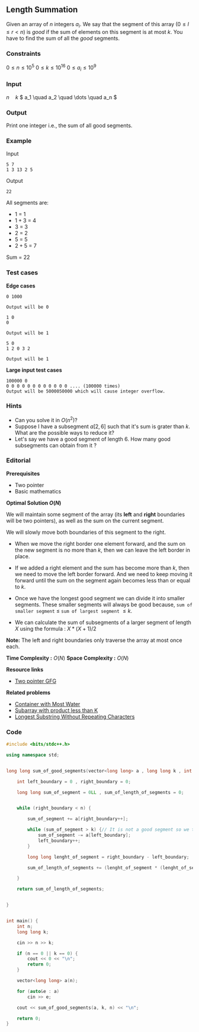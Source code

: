 ## Length Summation

Given an array of $n$ integers $a_i$. We say that the segment of this array $(  0 \leq l \leq r <n)$ is _good_ if the sum of elements on this segment is at most $k$. You have to find the sum of all the _good_ segments.

### Constraints

$0 \leq n \leq 10^{5}$
$0 \leq k \leq 10^{16}$
$0 \leq a_{i} \leq 10^{9}$

### Input

$n \quad k$
$ a_1 \quad a_2 \quad \dots \quad a_n $

### Output

Print one integer i.e., the sum of all good segments.

### Example

Input

```
5 7
1 3 13 2 5
```

Output

```
22
```

All segments are:

- $1$ = $1$
- $1 + 3$ = $4$
- $3$ = $3$
- $2$ = $2$
- $5$ = $5$
- $2 + 5$ = $7$

Sum = $22$

### Test cases

**Edge cases**

```
0 1000

Output will be 0
```

```
1 0
0

Output will be 1
```

```
5 0
1 2 0 3 2

Output will be 1
```

**Large input test cases**

```
100000 0
0 0 0 0 0 0 0 0 0 0 0 0 .... (100000 times)
Output will be 5000050000 which will cause integer overflow.
```

### Hints

- Can you solve it in $O(n^2)$?
- Suppose I have a subsegment $a[2,6]$ such that it's sum is grater than $k$. What are the possible ways to reduce it?
- Let's say we have a good segment of length $6$. How many good subsegments can obtain from it ?

### Editorial

**Prerequisites**

- Two pointer
- Basic mathematics

**Optimal Solution $O(N)$**

We will maintain some segment of the array (its **left** and **right** boundaries will be two pointers), as well as the sum on the current segment.

We will slowly move both boundaries of this segment to the right.

- When we move the right border one element forward, and the sum on the new segment is no more than $k$, then we can leave the left border in place.

- If we added a right element and the sum has become more than $k$, then we need to move the left border forward. And we need to keep moving it forward until the sum on the segment again becomes less than or equal to $k$.

- Once we have the longest good segment we can divide it into smaller segments. These smaller segments will always be good because, `sum of smaller segment` $\leq$ `sum of largest segment` $\leq k$.

- We can calculate the sum of subsegments of a larger segment of length $X$ using the formula : $X*(X+1)/2$

**Note:** The left and right boundaries only traverse the array at most once each.

**Time Complexity :** $O(N)$
**Space Complexity :** $O(N)$

**Resource links**

- [Two pointer GFG](https://www.geeksforgeeks.org/two-pointers-technique/)

**Related problems**

- [Container with Most Water](https://leetcode.com/problems/container-with-most-water/)
- [Subarray with product less than K](https://leetcode.com/problems/subarray-product-less-than-k/)
- [Longest Substring Without Repeating Characters](https://leetcode.com/problems/longest-substring-without-repeating-characters/)

### Code

```cpp
#include <bits/stdc++.h>

using namespace std;


long long sum_of_good_segments(vector<long long> a , long long k , int n) {

	int left_boundary = 0 , right_boundary = 0;

	long long sum_of_segment = 0LL , sum_of_length_of_segments = 0;


	while (right_boundary < n) {

		sum_of_segment += a[right_boundary++];

		while (sum_of_segment > k) {// It is not a good segment so we try to reduce its size
			sum_of_segment -= a[left_boundary];
			left_boundary++;
		}

		long long lenght_of_segment = right_boundary - left_boundary;

		sum_of_length_of_segments += (lenght_of_segment * (lenght_of_segment + 1)) / 2;

	}

	return sum_of_length_of_segments;


}


int main() {
	int n;
	long long k;

	cin >> n >> k;

	if (n == 0 || k == 0) {
		cout << 0 << "\n";
		return 0;
	}

	vector<long long> a(n);

	for (auto&e : a)
		cin >> e;

	cout << sum_of_good_segments(a, k, n) << "\n";

	return 0;
}
```
